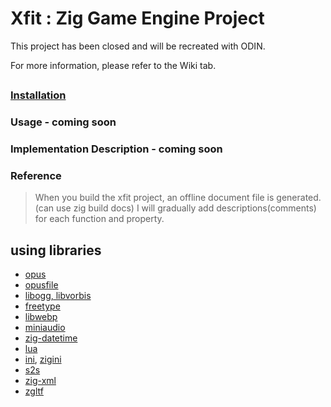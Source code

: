 # Xfit : Zig Game Engine Project

This project has been closed and will be recreated with ODIN.

For more information, please refer to the Wiki tab.

##

### [Installation](https://github.com/xfitgd/xfit/wiki/Installation)

### Usage - coming soon

### Implementation Description - coming soon

### Reference

> When you build the xfit project, an offline document file is generated.(can use zig build docs) I will gradually add descriptions(comments) for each function and property.

## using libraries

- [opus](https://github.com/xiph/opus)
- [opusfile](https://github.com/xiph/opusfile)
- [libogg, libvorbis](https://xiph.org/downloads/)
- [freetype](https://freetype.org/)
- [libwebp](https://chromium.googlesource.com/webm/libwebp)
- [miniaudio](https://github.com/mackron/miniaudio)
- [zig-datetime](https://github.com/frmdstryr/zig-datetime)
- [lua](https://github.com/lua/lua)
- [ini](https://github.com/ziglibs/ini), [zigini](https://github.com/Kawaii-Ash/zigini)
- [s2s](https://github.com/ziglibs/s2s)
- [zig-xml](https://github.com/ianprime0509/zig-xml)
- [zgltf](https://github.com/kooparse/zgltf)
